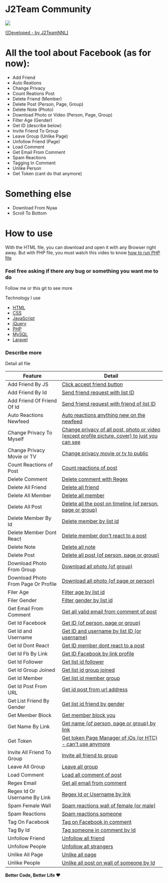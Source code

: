 # J2Team Community
![](https://3.bp.blogspot.com/-ASwf6KwwdAM/Wdo7LXx0hkI/AAAAAAAAD8o/vSNWFYpVaogD65JMfwCmMOtXJOeby5SKgCLcBGAs/s0/j2team-community-birthday.png)

[![Developed - by J2TeamNNL]](https://fb.me/j2teamnnl)

# All the tool about Facebook (as for now):
  - Add Friend
  - Auto Reations
  - Change Privacy
  - Count Reations Post
  - Delete Friend (Member)
  - Delete Post (Person, Page, Group)
  - Delete Note (Photo)
  - Download Photo or Video (Person, Page, Group)
  - Filter Age (Gender)
  - Get ID (describe below)
  - Invite Friend To Group
  - Leave Group (Unlike Page)
  - Unfollow Friend (Page)
  - Load Comment
  - Get Email From Comment
  - Spam Reactions
  - Tagging In Comment
  - Unlike Person
  - Get Token (cant do that anymore)

# Something else

  - Download From Nyaa
  - Scroll To Bottom

# How to use

With the HTML file, you can download and open it with any Browser right away. But with PHP file, you must watch this video to know [how to run PHP file](https://www.facebook.com/groups/j2team.community/permalink/709597696039020/)


### Feel free asking if there any bug or something you want me to do

Follow me or this git to see more

Technology I use

* [HTML]
* [CSS]
* [JavaScript]
* [jQuery]
* [PHP]
* [MySQL]
* [Laravel]

### Describe more

Detail all file

| Feature | Detail |
| ------ | ------ |
| Add Friend By JS | [Click accept friend button][1] |
| Add Friend By Id | [Send friend request with list ID][2] |
| Add Friend Of Friend Of Id | [Send friend request with friend of list ID][3] |
| Auto Reactions Newfeed  | [Auto reactions anything new on the newfeed][4] |
| Change Privacy To Myself | [Change privacy of all post, photo or video (except profile picture, cover) to just you can see][5] |
| Change Privacy Movie or TV | [Change privacy movie or tv to public][6] |
| Count Reactions of Post | [Count reactions of post][7] |
| Delete Comment | [Delete comment with Regex][45] |
| Delete All Friend | [Delete all friend][8] |
| Delete All Member | [Delete all member][9] |
| Delete All Post | [Delete all the post on timeline (of person, page or group)][10] |
| Delete Member By Id | [Delete member by list id][11] |
| Delete Member Dont React | [Delete member don't react to a post][12] |
| Delete Note | [Delete all note][13] |
| Delete Post | [Delete all post (of person, page or group)][14] |
| Download Photo From Group | [Download all photo (of group)][15] |
| Download Photo From Page Or Profile | [Download all photo (of page or person)][16] |
| Filer Age | [Filter age by list id][17] |
| Filer Gender | [Filter gender by list id][18] |
| Get Email From Comment | [Get all valid email from comment of post ][44] |
| Get Id Facebook | [Get ID (of person, page or group)][19] |
| Get Id and Username | [Get ID and username by list ID (or username)][20] |
| Get Id Dont React | [Get ID member dont react to a post][21] |
| Get Id Fb By Link | [Get ID Facebook by link profile][22] |
| Get Id Follower | [Get list id follower][23] |
| Get Id Group Joined | [Get list id group joined][24] |
| Get Id Member | [Get list id member group][25] |
| Get Id Post From URL | [Get id post from url address][26] |
| Get List Friend By Gender | [Get list id friend by gender][27] |
| Get Member Block | [Get member block you][28] |
| Get Name By Link | [Get name (of person, page or group) by link][29] |
| Get Token | [Get token Page Manager of iOs (or HTC) - can't use anymore][30] |
| Invite All Friend To Group | [Invite all friend to group][31] |
| Leave All Group | [Leave all group][32] |
| Load Comment | [Load all comment of post][33] |
| Regex Email | [Get all email from comment][34] |
| Regex Id Or Username By Link | [Regex Id or Username by link][35] |
| Spam Female Wall | [Spam reactions wall of female (or male)][36] |
| Spam Reactions | [Spam reactions someone][37] |
| Tag On Facebook | [Tag on Facebook in comment][38] |
| Tag By Id | [Tag someone in comment by Id][39] |
| Unfollow Friend | [Unfollow all friend][40] |
| Unfollow People | [Unfollow all strangers][41] |
| Unlike All Page | [Unlike all page][42] |
| Unlike People | [Unlike all post on wall of someone by Id][43] |


**Better Code, Better Life ♥**


   [HTML]: <https://www.w3schools.com/html>
   [CSS]: <https://www.w3schools.com/css>
   [JavaScript]: <https://www.w3schools.com/js>
   [jQuery]: <https://www.w3schools.com/jquery>
   [PHP]: <https://www.w3schools.com/php>
   [MySQL]: <https://www.w3schools.com/mysql>
   [Laravel]: <https://laravel.com/docs/>

   [1]: <https://github.com/J2TeamNNL/J2Team-Community/blob/master/add_friend.js>
   [2]: <https://github.com/J2TeamNNL/J2Team-Community/blob/master/add_friend_by_id.php>
   [3]: <https://github.com/J2TeamNNL/J2Team-Community/blob/master/add_friend_of_friend_of_id.php>
   [4]: <https://github.com/J2TeamNNL/J2Team-Community/blob/master/auto_reactions_newfeed.php>
   [5]: <https://github.com/J2TeamNNL/J2Team-Community/blob/master/change_all_privacy_to_myself.php>
   [6]: <https://github.com/J2TeamNNL/J2Team-Community/blob/master/change_privacy_movies.js>
   [7]: <https://j2teamnnl.github.io/J2Team-Community/count_reaction_post.html>
   [8]: <https://github.com/J2TeamNNL/J2Team-Community/blob/master/delete_all_friend.php>
   [9]: <https://github.com/J2TeamNNL/J2Team-Community/blob/master/delete_all_member.php>
   [10]: <https://github.com/J2TeamNNL/J2Team-Community/blob/master/delete_all_post_FB.php>
   [11]: <https://github.com/J2TeamNNL/J2Team-Community/blob/master/delete_member_by_ID.php>
   [12]: <https://github.com/J2TeamNNL/J2Team-Community/blob/master/delete_member_dont_react.php>
   [13]: <https://github.com/J2TeamNNL/J2Team-Community/blob/master/delete_notes.php>
   [14]: <https://github.com/J2TeamNNL/J2Team-Community/blob/master/delete_post.php>
   [15]: <https://github.com/J2TeamNNL/J2Team-Community/blob/master/download_photo_from_group.php>
   [16]: <https://github.com/J2TeamNNL/J2Team-Community/blob/master/download_photos_from_page_or_profile.php>
   [17]: <https://github.com/J2TeamNNL/J2Team-Community/blob/master/filter_age.php>
   [18]: <https://github.com/J2TeamNNL/J2Team-Community/blob/master/filter_age.php>
   [19]: <https://github.com/J2TeamNNL/J2Team-Community/blob/master/get_ID_Facebook.js>
   [20]: <https://github.com/J2TeamNNL/J2Team-Community/blob/master/get_id_and_username.php>
   [21]: <https://github.com/J2TeamNNL/J2Team-Community/blob/master/get_id_dont_react.php>
   [22]: <https://github.com/J2TeamNNL/J2Team-Community/blob/master/get_id_fb_by_link.php>
   [23]: <https://github.com/J2TeamNNL/J2Team-Community/blob/master/get_id_follower.php>
   [24]: <https://github.com/J2TeamNNL/J2Team-Community/blob/master/get_id_group_joined.php>
   [25]: <https://github.com/J2TeamNNL/J2Team-Community/blob/master/get_id_member.php>
   [26]: <https://github.com/J2TeamNNL/J2Team-Community/blob/master/get_id_post_from_url_FB.js>
   [27]: <https://github.com/J2TeamNNL/J2Team-Community/blob/master/get_list_friend_by_gender.php>
   [28]: <https://github.com/J2TeamNNL/J2Team-Community/blob/master/get_member_block.php>
   [29]: <https://j2teamnnl.github.io/J2Team-Community/get_name_by_link_id.html>
   [30]: <https://github.com/J2TeamNNL/J2Team-Community/blob/master/get_token.js>
   [31]: <https://github.com/J2TeamNNL/J2Team-Community/blob/master/invite_all_friend_to_group.PHP>
   [32]: <https://github.com/J2TeamNNL/J2Team-Community/blob/master/leave_all_group.php>
   [33]: <https://github.com/J2TeamNNL/J2Team-Community/blob/master/load_comment.js>
   [34]: <https://j2teamnnl.github.io/J2Team-Community/regex_email.html>
   [35]: <https://github.com/J2TeamNNL/J2Team-Community/blob/master/regex_id_or_username_by_link_facebook>
   [36]: <https://j2teamnnl.github.io/J2Team-Community/spam_female_wall.html>
   [37]: <https://j2teamnnl.github.io/J2Team-Community/spam_reactions.html>
   [38]: <https://github.com/J2TeamNNL/J2Team-Community/blob/master/tag_on_FB.php>
   [39]: <https://github.com/J2TeamNNL/J2Team-Community/blob/master/tag_by_ID.js>
   [40]: <https://github.com/J2TeamNNL/J2Team-Community/blob/master/unfollow_friends.php>
   [41]: <https://j2teamnnl.github.io/J2Team-Community/unfollow_people.html>
   [42]: <https://github.com/J2TeamNNL/J2Team-Community/blob/master/unlike_all_page.php>
   [43]: <https://github.com/J2TeamNNL/J2Team-Community/blob/master/unlike_people.php>
   [44]: <https://j2teamnnl.github.io/J2Team-Community/get_email_comment_from_post.html>
   [45]: <https://j2teamnnl.github.io/J2Team-Community/delete_comment.html>
